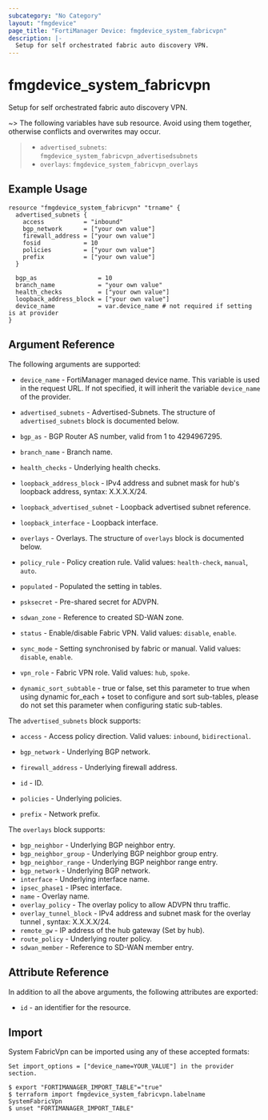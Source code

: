 ```yaml
---
subcategory: "No Category"
layout: "fmgdevice"
page_title: "FortiManager Device: fmgdevice_system_fabricvpn"
description: |-
  Setup for self orchestrated fabric auto discovery VPN.
---
```


# fmgdevice_system_fabricvpn
Setup for self orchestrated fabric auto discovery VPN.

~> The following variables have sub resource. Avoid using them together, otherwise conflicts and overwrites may occur.
>- `advertised_subnets`: `fmgdevice_system_fabricvpn_advertisedsubnets`
>- `overlays`: `fmgdevice_system_fabricvpn_overlays`



## Example Usage

```hcl
resource "fmgdevice_system_fabricvpn" "trname" {
  advertised_subnets {
    access           = "inbound"
    bgp_network      = ["your own value"]
    firewall_address = ["your own value"]
    fosid            = 10
    policies         = ["your own value"]
    prefix           = ["your own value"]
  }

  bgp_as                 = 10
  branch_name            = "your own value"
  health_checks          = ["your own value"]
  loopback_address_block = ["your own value"]
  device_name            = var.device_name # not required if setting is at provider
}
```

## Argument Reference


The following arguments are supported:

* `device_name` - FortiManager managed device name. This variable is used in the request URL. If not specified, it will inherit the variable `device_name` of the provider.

* `advertised_subnets` - Advertised-Subnets. The structure of `advertised_subnets` block is documented below.
* `bgp_as` - BGP Router AS number, valid from 1 to 4294967295.
* `branch_name` - Branch name.
* `health_checks` - Underlying health checks.
* `loopback_address_block` - IPv4 address and subnet mask for hub's loopback address, syntax: X.X.X.X/24.
* `loopback_advertised_subnet` - Loopback advertised subnet reference.
* `loopback_interface` - Loopback interface.
* `overlays` - Overlays. The structure of `overlays` block is documented below.
* `policy_rule` - Policy creation rule. Valid values: `health-check`, `manual`, `auto`.

* `populated` - Populated the setting in tables.
* `psksecret` - Pre-shared secret for ADVPN.
* `sdwan_zone` - Reference to created SD-WAN zone.
* `status` - Enable/disable Fabric VPN. Valid values: `disable`, `enable`.

* `sync_mode` - Setting synchronised by fabric or manual. Valid values: `disable`, `enable`.

* `vpn_role` - Fabric VPN role. Valid values: `hub`, `spoke`.

* `dynamic_sort_subtable` - true or false, set this parameter to true when using dynamic for_each + toset to configure and sort sub-tables, please do not set this parameter when configuring static sub-tables.

The `advertised_subnets` block supports:

* `access` - Access policy direction. Valid values: `inbound`, `bidirectional`.

* `bgp_network` - Underlying BGP network.
* `firewall_address` - Underlying firewall address.
* `id` - ID.
* `policies` - Underlying policies.
* `prefix` - Network prefix.

The `overlays` block supports:

* `bgp_neighbor` - Underlying BGP neighbor entry.
* `bgp_neighbor_group` - Underlying BGP neighbor group entry.
* `bgp_neighbor_range` - Underlying BGP neighbor range entry.
* `bgp_network` - Underlying BGP network.
* `interface` - Underlying interface name.
* `ipsec_phase1` - IPsec interface.
* `name` - Overlay name.
* `overlay_policy` - The overlay policy to allow ADVPN thru traffic.
* `overlay_tunnel_block` - IPv4 address and subnet mask for the overlay tunnel , syntax: X.X.X.X/24.
* `remote_gw` - IP address of the hub gateway (Set by hub).
* `route_policy` - Underlying router policy.
* `sdwan_member` - Reference to SD-WAN member entry.


## Attribute Reference

In addition to all the above arguments, the following attributes are exported:
* `id` - an identifier for the resource.

## Import

System FabricVpn can be imported using any of these accepted formats:
```
Set import_options = ["device_name=YOUR_VALUE"] in the provider section.

$ export "FORTIMANAGER_IMPORT_TABLE"="true"
$ terraform import fmgdevice_system_fabricvpn.labelname SystemFabricVpn
$ unset "FORTIMANAGER_IMPORT_TABLE"
```

